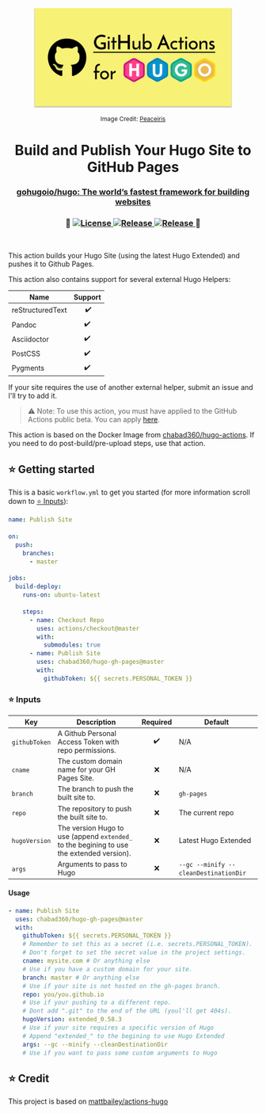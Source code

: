 <div align="center" >
  <img width=400  alt="Image Credit: Peaceiris" src="https://raw.githubusercontent.com/peaceiris/actions-hugo/master/images/ogp.svg?sanitize=true" />
  <p style="font-size:12px;" >
    Image Credit: <a href="https://github.com/peaceiris">Peaceiris</a>
  </p>
  <h1>
  Build and Publish Your Hugo Site to GitHub Pages
  </h1>
  <h3>
    <a href="https://github.com/gohugoio/hugo">
      gohugoio/hugo: The world’s fastest framework for building websites
    </a>
  </h3>
  <span>
    <h3>
    🚀
    <a href="https://github.com/chabad360/hugo-gh-pages/blob/master/LICENSE">
      <img alt="License" src="https://img.shields.io/github/license/chabad360/hugo-gh-pages.svg?style=for-the-badge" />
    </a>
    <a href="https://github.com/marketplace/actions/hugo-to-gh-pages">
      <img alt="Release" src="https://img.shields.io/static/v1?label=&style=for-the-badge&logo=addthis&logoColor=white&message=Get+on+the+GH+Marketplace&color=green" />
    </a>
    <a href="https://github.com/chabad360/hugo-gh-pages/releases/latest">
      <img alt="Release" src="https://img.shields.io/github/release/chabad360/hugo-gh-pages.svg?style=for-the-badge" />
    </a>
    🚀
    </h3>
  </span>
</div>
&nbsp;

This action builds your Hugo Site (using the latest Hugo Extended) and pushes it to Github Pages.

This action also contains support for several external Hugo Helpers:

| Name | Support |
| ---- | :-----: |
| reStructuredText |️ ✔️ |
| Pandoc | ✔️ |
| Asciidoctor | ✔️ |
| PostCSS | ✔️ |
| Pygments | ✔️ |

If your site requires the use of another external helper, submit an issue and I'll try to add it.

> ⚠️ Note: To use this action, you must have applied to the GitHub Actions public beta. You can apply [here](https://github.com/features/actions/signup/).

This action is based on the Docker Image from [chabad360/hugo-actions](https://github.com/chabad360/hugo-actions).
If you need to do post-build/pre-upload steps, use that action.

## ⭐ Getting started

This is a basic `workflow.yml` to get you started (for more information scroll down to [⭐ Inputs](#-inputs)):

```yaml
name: Publish Site

on:
  push:
    branches:
      - master

jobs:
  build-deploy:
    runs-on: ubuntu-latest

    steps:
      - name: Checkout Repo
        uses: actions/checkout@master
        with:
          submodules: true
      - name: Publish Site
        uses: chabad360/hugo-gh-pages@master
        with:
          githubToken: ${{ secrets.PERSONAL_TOKEN }}
```

### ⭐ Inputs

| Key |  Description | Required | Default |
| --- | ------------ | :------: | ------- |
| `githubToken` | A Github Personal Access Token with repo permissions. | ✔️ | N/A |
| `cname` | The custom domain name for your GH Pages Site. | ❌ | N/A |
| `branch` |  The branch to push the built site to. | ❌ | `gh-pages`|
| `repo` | The repository to push the built site to. | ❌ | The current repo |
| `hugoVersion` | The version Hugo to use (append `extended_` to the begining to use the extended version). | ❌ | Latest Hugo Extended |
| `args` | Arguments to pass to Hugo | ❌ | `--gc --minify --cleanDestinationDir`|
#### Usage

```yaml
- name: Publish Site
  uses: chabad360/hugo-gh-pages@master
  with:
    githubToken: ${{ secrets.PERSONAL_TOKEN }}
    # Remember to set this as a secret (i.e. secrets.PERSONAL_TOKEN).
    # Don't forget to set the secret value in the project settings.
    cname: mysite.com # Or anything else
    # Use if you have a custom domain for your site.
    branch: master # Or anything else
    # Use if your site is not hosted on the gh-pages branch.
    repo: you/you.github.io
    # Use if your pushing to a different repo.
    # Dont add ".git" to the end of the URL (youl'll get 404s).
    hugoVersion: extended_0.58.3
    # Use if your site requires a specific version of Hugo
    # Append "extended_" to the begining to use Hugo Extended
    args: --gc --minify --cleanDestinationDir
    # Use if you want to pass some custom arguments to Hugo
```

## ⭐ Credit

This project is based on [mattbailey/actions-hugo](https://github.com/mattbailey/actions-hugo)
